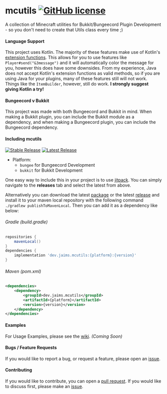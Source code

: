 # mcutils [![GitHub license](https://img.shields.io/github/license/Naereen/StrapDown.js.svg)](https://github.com/Jaimss/mcutils/blob/master/LICENSE)
A collection of Minecraft utilities for Bukkit/Bungeecord Plugin Development - so you don't need to create that Utils class every time ;)


#### Language Support
This project uses Kotlin. The majority of these features make use of Kotlin's [extension functions](https://kotlinlang.org/docs/reference/extensions.html).
This allows for you to use features like `Player#send("&3message")` and it will automatically color the message for you, however this does have some downsides.
From my experience, Java does not accept Kotlin's extension functions as valid methods, so if you are using Java for your plugins, many of these features still will not work.
Things like the `ItemBuilder`, however, still do work.
**I strongly suggest giving Kotlin a try!**

#### Bungeecord v Bukkit
This project was made with both Bungeecord and Bukkit in mind. 
When making a Bukkit plugin, you can include the Bukkit module as a dependency, and when making a Bungeecord plugin, you can include the Bungeecord dependency.

#### Including mcutils
[![Stable Release](https://img.shields.io/github/v/release/jaimss/mcutils?color=brightgreen&label=stable)](https://github.com/Jaimss/mcutils/releases) [![Latest Release](https://img.shields.io/github/v/release/jaimss/mcutils?color=ffaa00&include_prereleases&label=latest)](https://github.com/Jaimss/mcutils/releases)
- Platform:
    - `bungee` for Bungeecord Development
    - `bukkit` for Bukkit Development

One easy way to include this in your project is to use [jitpack](https://jitpack.io/#Jaimss/mcutils). You can simply navigate to the **releases** tab and select the latest from above.

Alternatively you can download the latest [package](https://github.com/Jaimss/mcutils/packages) or the latest [release](https://github.com/Jaimss/mcutils/releases/latest) and install it to your maven local repository with the following command `./gradlew publishToMavenLocal`. Then you can add it as a dependency like below:
###### Gradle (build.gradle)
```gradle
repositories {
    mavenLocal()
}
dependencies {
    implementation 'dev.jaims.mcutils:{platform}:{version}'
}
```
###### Maven (pom.xml)
```xml
<dependencies>
    <dependency>
        <groupId>dev.jaims.mcutils</groupId>
        <artifactId>{platform}</artifactId>
        <version>{version}</version>
    </dependency>
</dependencies>
```

#### Examples
For Usage Examples, please see the [wiki](https://github.com/Jaimss/Jaims-Utils/wiki). *(Coming Soon)*

#### Bugs / Feature Requests
If you would like to report a bug, or request a feature, please open an [issue](https://github.com/Jaimss/Jaims-Utils/issues).

#### Contributing
If you would like to contribute, you can open a [pull request](https://github.com/Jaimss/Jaims-Utils/pulls). If you would like to discuss first, please make an [issue](https://github.com/Jaimss/Jaims-Utils/issues).
